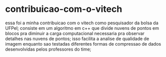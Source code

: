 # contribuicao-com-o-vitech

essa foi a minha contribuicao com o vitech como pesquisador da bolsa da UFPel;
consiste em um algoritmo em c++ que divide nuvens de pontos em blocos pra diminuir a carga computacional necessaria pra observar detalhes nas nuvens de pontos;
isso facilita a analise de qualidade de imagem enquanto sao testadas diferentes formas de compressao de dados desenvolvidas pelos professores do time;
